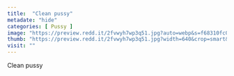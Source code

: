 ```yaml
---
title:  "Clean pussy"
metadate: "hide"
categories: [ Pussy ]
image: "https://preview.redd.it/2fvwyh7wp3q51.jpg?auto=webp&s=f68310fc0757e9825bdcacffb1a875d4cad09116"
thumb: "https://preview.redd.it/2fvwyh7wp3q51.jpg?width=640&crop=smart&auto=webp&s=7c5f6e442c104c452a5d96fbbcc06464c416f233"
visit: ""
---
```

Clean pussy
